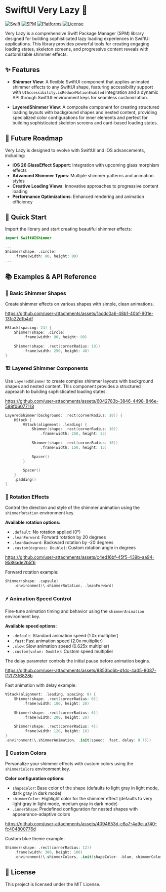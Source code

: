 # SwiftUI Very Lazy 🤪

[![Swift](https://img.shields.io/badge/Swift-5.9+-orange?logo=swift)](https://swift.org)
[![SPM](https://img.shields.io/badge/SPM-Compatible-brightgreen?logo=hackthebox)](https://swift.org/package-manager)
[![Platforms](https://img.shields.io/badge/Platforms-iOS%20|%20macOS%20|%20tvOS%20|%20watchOS-blue?logo=apple)](https://developer.apple.com)
[![License](https://img.shields.io/badge/License-MIT-purple?logo=bitwarden)](LICENSE)

Very Lazy is a comprehensive Swift Package Manager (SPM) library designed for building sophisticated lazy loading experiences in SwiftUI applications. This library provides powerful tools for creating engaging loading states, skeleton screens, and progressive content reveals with customizable shimmer effects.

## ✨ Features

- **Shimmer View**: A flexible SwiftUI component that applies animated shimmer effects to any SwiftUI shape, featuring accessibility support with `UIAccessibility.isReduceMotionEnabled` integration and a dynamic API through SwiftUI environment keys for seamless customization.

- **LayeredShimmer View**: A composite component for creating structured loading layouts with background shapes and nested content, providing specialized color configurations for inner elements and perfect for building sophisticated skeleton screens and card-based loading states.

## 🚀 Future Roadmap

Very Lazy is designed to evolve with SwiftUI and iOS advancements, including:

- **iOS 26 GlassEffect Support**: Integration with upcoming glass morphism effects
- **Advanced Shimmer Types**: Multiple shimmer patterns and animation styles
- **Creative Loading Views**: Innovative approaches to progressive content loading
- **Performance Optimizations**: Enhanced rendering and animation efficiency

## 🎯 Quick Start

Import the library and start creating beautiful shimmer effects:

```swift
import SwiftUIShimmer

...
Shimmer(shape: .circle)
    .frame(width: 80, height: 80)
...
```

## 📚 Examples & API Reference


### 🔵 Basic Shimmer Shapes

Create shimmer effects on various shapes with simple, clean animations.

https://github.com/user-attachments/assets/1acdc0a6-48b1-40bf-901e-131c22e1b4df

```swift
HStack(spacing: 24) {
    Shimmer(shape: .circle)
        .frame(width: 80, height: 80)
    
    Shimmer(shape: .rect(cornerRadius: 10))
        .frame(width: 250, height: 40)
}
```

### 🏗️ Layered Shimmer Components

Use `LayeredShimmer` to create complex shimmer layouts with background shapes and nested content. This component provides a structured approach to building sophisticated loading states.

https://github.com/user-attachments/assets/6042783b-3846-4498-846e-588f06077118

```swift
LayeredShimmer(background: .rect(cornerRadius: 10)) {
    HStack {
        VStack(alignment: .leading) {
            Shimmer(shape: .rect(cornerRadius: 10))
                .frame(width: 250, height: 25)
            
            Shimmer(shape: .rect(cornerRadius: 10))
                .frame(width: 150, height: 15)
            
            Spacer()
        }
        
        Spacer()
    }
    .padding()
}
```

### 🔄 Rotation Effects

Control the direction and style of the shimmer animation using the `shimmerRotation` environment key.

**Available rotation options:**

- `.default`: No rotation applied (0°)
- `.leanForward`: Forward rotation by 20 degrees
- `.leanBackward`: Backward rotation by -20 degrees
- `.custom(degrees: Double)`: Custom rotation angle in degrees

https://github.com/user-attachments/assets/c4ed16bf-45f5-439b-aa94-9586ade2b5f6

Forward rotation example:

```swift
Shimmer(shape: .capsule)
    .environment(\.shimmerRotation, .leanForward)
```

### ⚡ Animation Speed Control

Fine-tune animation timing and behavior using the `shimmerAnimation` environment key.

**Available speed options:**

- `.default`: Standard animation speed (1.0x multiplier)
- `.fast`: Fast animation speed (2.0x multiplier)
- `.slow`: Slow animation speed (0.625x multiplier)
- `.custom(value: Double)`: Custom speed multiplier

The delay parameter controls the initial pause before animation begins.

https://github.com/user-attachments/assets/8853bc6b-d1dc-4a05-8087-f17f73f6828b

Fast animation with delay example:

```swift
VStack(alignment: .leading, spacing: 8) {
    Shimmer(shape: .rect(cornerRadius: 6))
        .frame(width: 180, height: 20)
    
    Shimmer(shape: .rect(cornerRadius: 6))
        .frame(width: 200, height: 20)
    
    Shimmer(shape: .rect(cornerRadius: 4))
        .frame(width: 120, height: 16)
}
.environment(\.shimmerAnimation, .init(speed: .fast, delay: 0.75))
```

### 🎨 Custom Colors

Personalize your shimmer effects with custom colors using the `shimmerColors` environment key.

**Color configuration options:**

- `shapeColor`: Base color of the shape (defaults to light gray in light mode, dark gray in dark mode)
- `shimmerColor`: Highlight color for the shimmer effect (defaults to very light gray in light mode, medium gray in dark mode)
- `.innerShape`: Predefined configuration for nested shapes with appearance-adaptive colors

https://github.com/user-attachments/assets/4094653d-c6a7-4a9e-a740-fc404800776d

Custom blue theme example:

```swift
Shimmer(shape: .rect(cornerRadius: 12))
    .frame(width: 300, height: 100)
    .environment(\.shimmerColors, .init(shapeColor: .blue, shimmerColor: .cyan))
```

## 📄 License

This project is licensed under the MIT License.
